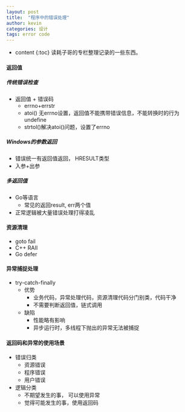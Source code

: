 ```yaml
---
layout: post
title:  "程序中的错误处理"
author: kevin
categories: 设计
tags: error code
---
```


* content
{:toc}
读耗子哥的专栏整理记录的一些东西。

#### 返回值
##### 传统错误检查
* 返回值 + 错误码
	* errno+errstr
	* atoi() 无errno设置，返回值不能携带错误信息，不能转换时的行为undefine
	* strtol()解决atoi()问题，设置了errno


##### Windows的参数返回
* 错误统一有返回值返回， HRESULT类型
* 入参+出参

##### 多返回值
* Go等语言
	* 常见的返回result, err两个值
* 正常逻辑被大量错误处理打得凌乱

#### 资源清理
* goto fail
* C++ RAII
* Go defer

#### 异常捕捉处理
* try-catch-finally
	* 优势
		* 业务代码，异常处理代码，资源清理代码分门别类，代码干净
		* 不需要判断返回值，链式调用
    * 缺陷
	    * 性能略有影响
	    * 异步运行时，多线程下抛出的异常无法被捕捉


#### 返回码和异常的使用场景
* 错误归类
	* 资源错误
	* 程序错误
	* 用户错误
* 逻辑分类
	* 不期望发生的事， 可以使用异常
	* 觉得可能发生的事，使用返回码

